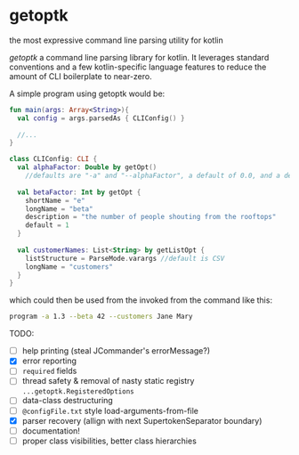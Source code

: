 # getoptk
the most expressive command line parsing utility for kotlin

_getoptk_ a command line parsing library for kotlin. It leverages standard conventions and a few kotlin-specific language features to reduce the amount of CLI boilerplate to near-zero.
 
A simple program using getoptk would be:
 
```kotlin
fun main(args: Array<String>){
  val config = args.parsedAs { CLIConfig() }
  
  //...
}

class CLIConfig: CLI {
  val alphaFactor: Double by getOpt()
    //defaults are "-a" and "--alphaFactor", a default of 0.0, and a description that summarizes this  
    
  val betaFactor: Int by getOpt {
    shortName = "e"      
    longName = "beta"
    description = "the number of people shouting from the rooftops"
    default = 1
  }
  
  val customerNames: List<String> by getListOpt {
    listStructure = ParseMode.varargs //default is CSV
    longName = "customers"    
  }
}
```

which could then be used from the invoked from the command like this:

```sh
program -a 1.3 --beta 42 --customers Jane Mary
```

TODO:
- [ ] help printing (steal JCommander's errorMessage?)
- [X] error reporting
- [ ] `required` fields
- [ ] thread safety & removal of nasty static registry `...getoptk.RegisteredOptions`
- [ ] data-class destructuring
- [ ] `@configFile.txt` style load-arguments-from-file
- [X] parser recovery (allign with next SupertokenSeparator boundary)
- [ ] documentation!
- [ ] proper class visibilities, better class hierarchies
